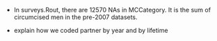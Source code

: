 + In surveys.Rout, there are 12570 NAs in MCCategory.  It is the sum of circumcised men in the pre-2007 datasets.

+ explain how we coded partner by year and by lifetime

